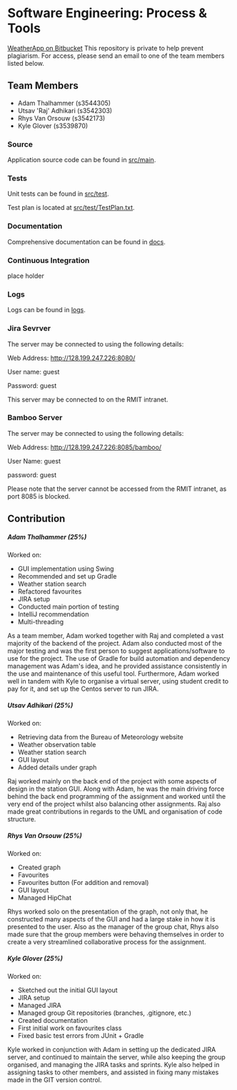 # Software Engineering: Process & Tools

[WeatherApp on Bitbucket](https://bitbucket.org/chocvanilla/weather-app)
This repository is private to help prevent plagiarism.
For access, please send an email to one of the team members listed below.

## Team Members

 - Adam Thalhammer (s3544305)
 - Utsav 'Raj' Adhikari (s3542303)
 - Rhys Van Orsouw (s3542173)
 - Kyle Glover (s3539870)

### Source
Application source code can be found in [src/main](src/main).

### Tests
Unit tests can be found in [src/test](src/test).

Test plan is located at [src/test/TestPlan.txt](src/test/TestPlan.txt).

### Documentation
Comprehensive documentation can be found in [docs](/docs).

### Continuous Integration
place holder

### Logs
Logs can be found in [logs](logs/).

### Jira Sevrver
The server may be connected to using the following details:

Web Address: http://128.199.247.226:8080/

User name: guest

Password: guest

This server may be connected to on the RMIT intranet.

### Bamboo Server
The server may be connected to using the following details:

Web Address: http://128.199.247.226:8085/bamboo/

User Name: guest

password: guest

Please note that the server cannot be accessed from the RMIT intranet, as port 8085 is blocked.

## Contribution
##### Adam Thalhammer (25%)
Worked on:

- GUI implementation using Swing
- Recommended and set up Gradle
- Weather station search
- Refactored favourites
- JIRA setup
- Conducted main portion of testing
- IntelliJ recommendation
- Multi-threading

As a team member, Adam worked together with Raj and completed a vast majority of the backend of the project. Adam also
conducted most of the major testing and was the first person to suggest applications/software to use for the project.
The use of Gradle for build automation and dependency management was Adam's idea, and he provided assistance consistently in the use and
maintenance of this useful tool. Furthermore, Adam worked well in tandem with Kyle to organise a virtual server, using student credit to pay for it,
and set up the Centos server to run JIRA.

##### Utsav Adhikari (25%)
Worked on:

- Retrieving data from the Bureau of Meteorology website
- Weather observation table
- Weather station search
- GUI layout
- Added details under graph

Raj worked mainly on the back end of the project with some aspects of design in the station GUI. Along with Adam, he
was the main driving force behind the back end programming of the assignment and worked until the very end of the
project whilst also balancing other assignments. Raj also made great contributions in regards to the UML and
organisation of code structure.

##### Rhys Van Orsouw (25%)
Worked on:

- Created graph
- Favourites
- Favourites button (For addition and removal)
- GUI layout
- Managed HipChat

Rhys worked solo on the presentation of the graph, not only that, he constructed many aspects of the GUI and had a large
stake in how it is presented to the user. Also as the manager of the group chat, Rhys also made sure that the group members
were behaving themselves in order to create a very streamlined collaborative process for the assignment.

##### Kyle Glover (25%)
Worked on:

- Sketched out the initial GUI layout
- JIRA setup
- Managed JIRA
- Managed group Git repositories (branches, .gitignore, etc.)
- Created documentation
- First initial work on favourites class
- Fixed basic test errors from JUnit + Gradle

Kyle worked in conjunction with Adam in setting up the dedicated JIRA server, and continued to maintain the server,
while also keeping the group organised, and managing the JIRA tasks and sprints. Kyle also helped in assigning tasks to
other members, and assisted in fixing many mistakes made in the GIT version control.
